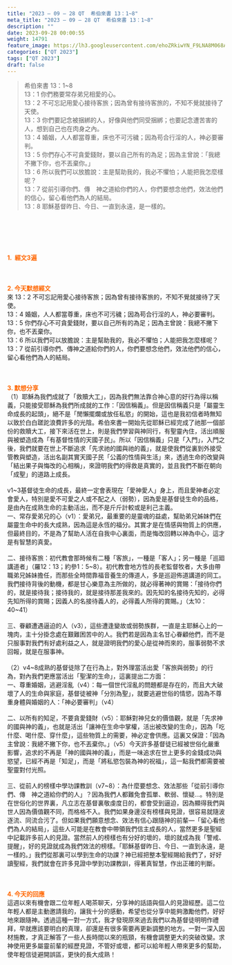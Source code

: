 ```yaml
---
title: "2023 – 09 – 28 QT  希伯來書 13：1~8"
meta_title: "2023 – 09 – 28 QT  希伯來書 13：1~8"
description: ""
date: 2023-09-28 00:00:55
weight: 14791
feature_image: https://lh3.googleusercontent.com/ehoZRkiwYN_F9LNA8M068AYxt73EavCZno-PD1cJRuf5BbSkQVUWr3gNEbt5kSs28Pb_Elg17kSrtf9ybWvojWoMV6I4tPM3vGRGDq6GkKkPdL2Gut4QAIw4-uykKUAtNiKgQKntvsU=w800
categories: ["QT 2023"]
tags: ["QT 2023"]
draft: false
---
```


<blockquote>希伯來書 13：1~8<br />
13：1 你們務要常存弟兄相愛的心。<br />
13：2 不可忘記用愛心接待客旅；因為曾有接待客旅的，不知不覺就接待了天使。<br />
13：3 你們要記念被捆綁的人，好像與他們同受捆綁；也要記念遭苦害的人，想到自己也在肉身之內。<br />
13：4 婚姻，人人都當尊重，床也不可污穢；因為苟合行淫的人，神必要審判。<br />
13：5 你們存心不可貪愛錢財，要以自己所有的為足；因為主曾說：「我總不撇下你，也不丟棄你。」<br />
13：6 所以我們可以放膽說：主是幫助我的，我必不懼怕；人能把我怎麼樣呢？<br />
13：7 從前引導你們、傳　神之道給你們的人，你們要想念他們，效法他們的信心，留心看他們為人的結局。<br />
13：8 耶穌基督昨日、今日、一直到永遠，是一樣的。</blockquote><br />
&nbsp;<br />
<br />
&nbsp;<br />
<br />
<span style="color: #ff6600;"><strong>1.  經文3遍</strong></span><br />
<br />
&nbsp;<br />
<br />
<span style="color: #ff6600;"><strong>2. 今天默想經文<br />
</strong></span>來 13：2 不可忘記用愛心接待客旅；因為曾有接待客旅的，不知不覺就接待了天使。<br />
13：4 婚姻，人人都當尊重，床也不可污穢；因為苟合行淫的人，神必要審判。<br />
13：5 你們存心不可貪愛錢財，要以自己所有的為足；因為主曾說：我總不撇下你，也不丟棄你。<br />
13：6 所以我們可以放膽說：主是幫助我的，我必不懼怕；人能把我怎麼樣呢？<br />
13：7 從前引導你們、傳神之道給你們的人，你們要想念他們，效法他們的信心，留心看他們為人的結局。<br />
<br />
&nbsp;<br />
<br />
<strong><span style="color: #ff6600;">3. 默想分享<br />
</span></strong>（1）耶穌為我們成就了「救贖大工」，因為我們無法靠合神心意的好行為得以稱義，只能接受耶穌為我們所成就的工作：「因信稱義」。但是因信稱義只是「屬靈生命成長的起頭」，絕不是「閒懶擺爛或放任私慾」的開始，這也是我初信者時無知以致於白白蹉跎浪費許多的光陰。希伯來書一開始先從耶穌已經完成了祂那一個部份的救贖大工，接下來活在世上，則是我們學習與神同行，有聖靈內住，活出順服與被塑造成為「有基督性情的天國子民」。所以「因信稱義」只是「入門」，入門之後，我們就要在世上不斷追求「先求祂的國與祂的義」，就是使我們從裏到外接受管教與塑造，活出名副其實天國子民「公義的性情與生活」來，透過生命的改變與「結出果子與悔改的心相稱」，來證明我們的得救是真實的，並且我們不斷在朝向「成聖」的道路上成長。<br />
<br />
v1~3基督徒生命的成長，最終一定會表現在「愛神愛人」身上，而且愛神者必定會愛人，特別是愛不可愛之人或不配之人（弱勢），因為愛是基督徒生命的品格，是由內在成熟生命的主動活出，而不是斤斤計較或是利己主義。<br />
一、常存愛弟兄的心（v1）：愛弟兄，最重要的是靈魂的益處，幫助弟兄姊妹們在屬靈生命中的長大成熟，因為這是永恆的福分。其實才是在情感與物質上的供應，但最終目的，不是為了幫助人活在自我中心裏面，而是悔改回轉以神為中心，這才是有智慧的真愛。<br />
<br />
二、接待客旅：初代教會那時候有二種「客旅」，一種是「客人」；另一種是「巡廻講道者」（羅12：13；約參1：5~8）。初代教會地方性的長老監督牧者，大多由帶職弟兄姊妹擔任，而那些全時間靠福音養生的傳道人，多是巡迴佈道講道的同工。我們接待背後的動機，都是甘心樂意為主所做的，就必得著神的賞賜：「接待你們的，就是接待我；接待我的，就是接待那差我來的。因先知的名接待先知的，必得先知所得的賞賜；因義人的名接待義人的，必得義人所得的賞賜。」（太10：40~41）<br />
<br />
三、眷顧遭遇逼迫的人（v3），這些遭逢變故或弱勢族群，一直是主耶穌心上的一塊肉，主十分掛念處在艱難困苦中的人。我們若是因為主名甘心眷顧他們，而不是只服事對我們有好處利益之人，就是證明我們的愛心是從神而來的，服事弱勢不求回報，就是在服事神。<br />
<br />
（2）v4~8成熟的基督徒除了在行為上，對外理當活出愛「客旅與弱勢」的行為，對內我們更應當活出「聖潔的生命」，這裏提出二方面：<br />
一、尊重婚姻，逃避淫亂（v4）：每一個世代淫亂的問題都是存在的，而且大大破壞了人的生命與家庭，基督徒被神「分別為聖」，就要逃避世俗的情慾，因為不尊重身體與婚姻的人：「神必要審判」（v4）<br />
<br />
二、以所有的知足，不要貪愛錢財（v5）：耶穌對神兒女的價值觀，就是「先求神的國與神的義」，也就是活出「讓神在生命中掌權，活出被改變的生命」，因為「吃什麼、喝什麼、穿什麼」，這些物質上的需要，神必定會供應。這裏又保證：「因為主曾說：我總不撇下你，也不丟棄你。」（v5）今天許多基督徒已經被世俗化嚴重影響，追求的不再是「神的國與神的義」，而是一味追求在世上更多的金錢成功與慾望，已經不再是「知足」，而是「將私慾包裝為神的祝福」，這一點我們都需要被聖靈對付光照。<br />
<br />
三、從前人的榜樣中學功課教訓（v7~8）：為什麼要想念、效法那些「從前引導你們、傳　神之道給你們的人」？因為我們人都難免會孤單、軟弱、懷疑…。特別是在世俗化的世界裏，凡立志在基督裏敬虔度日的，都會受到逼迫，因為顯得我們與世人因為價值觀不同，而格格不入。我們如果身邊沒有榜樣與見證，很容易就隨波逐流、同流合污了。但如果我們願意想念、效法有信心跟隨神的前輩—「留心看他們為人的結局」，這些人可能是在教會中帶領我們信主成長的人，當然更多是聖經中記載許多前人的見證。當然前人的榜樣也有分好的壞的，壞的就成為我「警戒、提醒」，好的見證就成為我們效法的榜樣。「耶穌基督昨日、今日、一直到永遠，是一樣的。」我們從那裏可以學到生命的功課？神已經把整本聖經賜給我們了，好好讀聖經，我們就會在許多見證中學到功課教訓，得著真智慧，作出正確的判斷。<br />
<br />
&nbsp;<br />
<br />
<strong style="font-size: inherit;"><span style="color: #ff6600;">4. 今天的回應<br />
</span></strong>這週以來有機會跟二位年輕人喝茶聊天，分享神的話語與個人的見證經歷。這二位年輕人都是主動邀請我的，讓我十分的感動，希望也從分享中能夠激勵他們，好好地來跟隨神。透過這種一對一方式，我才發現原來過去我們以為基督徒明明作禮拜，早就應該要明白的真理，卻還是有很多需要再更新調整的地方。一對一深入因材施教，才真正解答了一些人長時間以來的瓶頸，有機會調整更大的突破改變。求神使用更多屬靈前輩的經歷見證，不管好或壞，都可以給年輕人帶來更多的幫助，使年輕信徒避開誤區，更快的長大成熟！<br />
<br />
<audio style="display: none;" controls="controls"></audio><br />
<br />
<audio style="display: none;" controls="controls"></audio><br />
<br />
<audio style="display: none;" controls="controls"></audio><br />
<br />
<audio style="display: none;" controls="controls"></audio><br />
<br />
<audio style="display: none;" controls="controls"></audio>
        